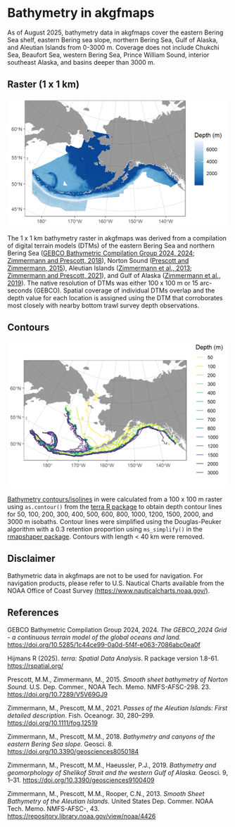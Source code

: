# Bathymetry in akgfmaps

As of August 2025, bathymetry data in akgfmaps cover the eastern Bering Sea shelf, eastern Bering sea slope, northern Bering Sea, Gulf of Alaska, and Aleutian Islands from 0-3000 m. Coverage does not include Chukchi Sea, Beaufort Sea, western Bering Sea, Prince William Sound, interior southeast Alaska, and basins deeper than 3000 m.

## Raster (1 x 1 km)

![](/assets/bathy_images/akgfmaps_raster.png)

The 1 x 1 km bathymetry raster in akgfmaps was derived from a compilation of digital terrain models (DTMs) of the eastern Bering Sea and northern Bering Sea ([GEBCO Bathymetric Compilation Group 2024, 2024](https://doi.org/10.5285/1c44ce99-0a0d-5f4f-e063-7086abc0ea0f); [Zimmermann and Prescott, 2018](https://doi.org/10.3390/geosciences8050184)), Norton Sound ([Prescott and Zimmermann, 2015](https://doi.org/10.7289/V5V69GJ9)), Aleutian Islands ([Zimmermann et al., 2013](https://repository.library.noaa.gov/view/noaa/4426); [Zimmermann and Prescott, 2021](https://doi.org/10.1111/fog.12519)), and Gulf of Alaska ([Zimmermann et al., 2019](https://doi.org/10.3390/geosciences9100409)). The native resolution of DTMs was either 100 x 100 m or 15 arc-seconds (GEBCO). Spatial coverage of individual DTMs overlap and the depth value for each location is assigned using the DTM that corroborates most closely with nearby bottom trawl survey depth observations.

## Contours

![](/assets/bathy_images/akgfmaps_contours.png)

[Bathymetry contours/isolines](./inst/extdata/bathymetry.gpkg) in were calculated from a 100 x 100 m raster using `as.contour()` from the [terra R package](https://rspatial.org/) to obtain depth contour lines for 50, 100, 200, 300, 400, 500, 600, 800, 1000, 1200, 1500, 2000, and 3000 m isobaths. Contour lines were simplified using the Douglas-Peuker algorithm with a 0.3 retention proportion using `ms_simplify()` in the [rmapshaper package](https://andyteucher.ca/rmapshaper/). Contours with length \< 40 km were removed.

## Disclaimer

Bathymetric data in akgfmaps are not to be used for navigation. For navigation products, please refer to U.S. Nautical Charts available from the NOAA Office of Coast Survey [(https://www.nauticalcharts.noaa.gov/)](https://www.nauticalcharts.noaa.gov/).

## References

GEBCO Bathymetric Compilation Group 2024, 2024. *The GEBCO_2024 Grid - a continuous terrain model of the global oceans and land.* <https://doi.org/10.5285/1c44ce99-0a0d-5f4f-e063-7086abc0ea0f>

Hijmans R (2025). *terra: Spatial Data Analysis*. R package version 1.8-61. <https://rspatial.org/>

Prescott, M.M., Zimmermann, M., 2015. *Smooth sheet bathymetry of Norton Sound.* U.S. Dep. Commer., NOAA Tech. Memo. NMFS-AFSC-298. 23. <https://doi.org/10.7289/V5V69GJ9>

Zimmermann, M., Prescott, M.M., 2021. *Passes of the Aleutian Islands: First detailed description.* Fish. Oceanogr. 30, 280–299. <https://doi.org/10.1111/fog.12519>

Zimmermann, M., Prescott, M.M., 2018. *Bathymetry and canyons of the eastern Bering Sea slope.* Geosci. 8. <https://doi.org/10.3390/geosciences8050184>

Zimmermann, M., Prescott, M.M., Haeussler, P.J., 2019. *Bathymetry and geomorphology of Shelikof Strait and the western Gulf of Alaska.* Geosci. 9, 1–31. <https://doi.org/10.3390/geosciences9100409>

Zimmermann, M., Prescott, M.M., Rooper, C.N., 2013. *Smooth Sheet Bathymetry of the Aleutian Islands.* United States Dep. Commer. NOAA Tech. Memo. NMFS-AFSC-, 43. <https://repository.library.noaa.gov/view/noaa/4426>

